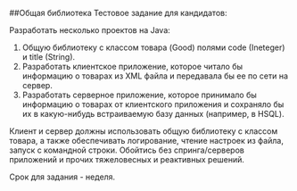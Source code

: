 ##Общая библиотека
Тестовое задание для кандидатов:
 
Разработать несколько проектов на Java:
1. Общую библиотеку с классом товара (Good)  полями code (Ineteger) и title (String).
2. Разработать клиентское приложение, которое читало бы информацию о товарах из XML файла и передавала бы ее по сети на сервер.
3. Разработать серверное приложение, которое принимало бы информацию о товарах от клиентского приложения и сохраняло бы их в какую-нибудь встраиваемую базу данных (например, в HSQL).
 
Клиент и сервер должны использовать общую библиотеку с классом товара, а также обеспечивать логирование, чтение настроек из файла, запуск с командной строки. Обойтись без спринга/серверов приложений и прочих тяжеловесных и реактивных решений.
 
Срок для задания - неделя.